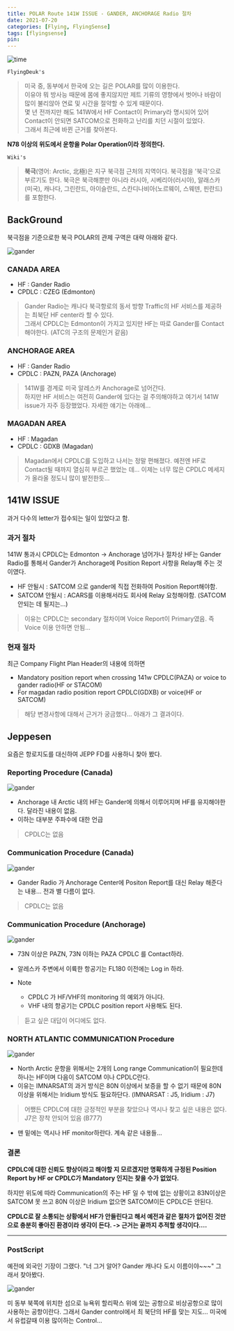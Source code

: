 ```yaml
---
title: POLAR Route 141W ISSUE - GANDER, ANCHORAGE Radio 절차
date: 2021-07-20
categories: [Flying, FlyingSense]
tags: [flyingsense]
pin:
---
```

![time](/img/flying/sense/gander.jpg)

`FlyingDeuk's`
> 미국 중, 동부에서 한국에 오는 길은 POLAR를 많이 이용한다. <br>
이유야 뭐 방사능 때문에 몸에 좋지않지만 제트 기류의 영향에서 벗어나 바람이 많이 불리않아 연료 및 시간을 절약할 수 있게 때문이다. <br>
몇 년 전까지만 해도 141W에서 HF Contact이 Primary라 명시되어 있어 Contact이 안되면 SATCOM으로 전화하고 난리를 치던 시절이 있었다. <br>
그래서 최근에 바뀐 근거를 찾아본다.

**N78 이상의 위도에서 운항을 Polar Operation이라 정의한다.**

`Wiki's`
> **북극**(영어: Arctic, 北極)은 지구 북극점 근처의 지역이다. 북극점을 '북극'으로 부르기도 한다. 북극은 북극해뿐만 아니라 러시아, 시베리아(러시아), 알래스카(미국), 캐나다, 그린란드, 아이슬란드, 스칸디나비아(노르웨이, 스웨덴, 핀란드)를 포함한다.



## BackGround
북극점을 기준으로한 북극 POLAR의 관제 구역은 대략 아래와 같다.

![gander](/img/flying/sense/gander1.jpg)

### CANADA AREA
- HF : Gander Radio <br>
- CPDLC : CZEG (Edmonton)
> Gander Radio는 캐나다 북극항로의 동서 방향 Traffic의 HF 서비스를 제공하는 최북단 HF center라 할 수 있다. <br>
그래서 CPDLC는 Edmonton이 가지고 있지만 HF는 따로 Gander를 Contact해야한다. (ATC의 구조의 문제인거 같음)

### ANCHORAGE AREA
- HF : Gander Radio
- CPDLC : PAZN, PAZA (Anchorage)
> 141W를 경계로 미국 알레스카 Anchorage로 넘어간다. <br>
하지만 HF 서비스는 여전히 Gander에 있다는 걸 주의해야하고 여기서 141W issue가 자주 등장했었다. 자세한 얘기는 아래에...

### MAGADAN AREA
- HF : Magadan
- CPDLC : GDXB (Magadan)
> Magadan에서 CPDLC를 도입하고 나서는 정말 편해졌다. 예전엔 HF로 Contact될 때까지 열심히 부르곤 했었는 데... 이제는 너무 많은 CPDLC 메세지가 올라올 정도니 많이 발전한듯...

## 141W ISSUE
과거 다수의 letter가 접수되는 일이 있었다고 함.

### 과거 절차
141W 통과시 CPDLC는 Edmonton -> Anchorage 넘어가나 절차상 HF는 Gander Radio를 통해서 Gander가 Anchorage에 Position Report 사항을 Relay해 주는 것이였다.
- HF 안될시 : SATCOM 으로 gander에 직접 전화하여 Position Report해야함.
- SATCOM 안될시 : ACARS를 이용해서라도 회사에 Relay 요청해야함. (SATCOM 안되는 데 될지는...)
> 이유는 CPDLC는 secondary 절차이며 Voice Report이 Primary였음. 즉 Voice 이용 안하면 안됨...

### 현재 절차
최근 Company Flight Plan Header의 내용에 의하면
- Mandatory position report when crossing 141w CPDLC(PAZA) or voice to gander radio(HF or STACOM)
- For magadan radio position report CPDLC(GDXB) or voice(HF or SATCOM)
> 해당 변경사항에 대해서 근거가 궁금했다... 아래가 그 결과이다.

## Jeppesen
요즘은 항로지도를 대신하여 JEPP FD를 사용하니 찾아 봤다.


### Reporting Procedure (Canada)
![gander](/img/flying/sense/gander2.jpg)

- Anchorage 내 Arctic 내의 HF는 Gander에 의해서 이루어지며 HF를 유지해야한다. 달라진 내용이 없음.
- 이하는 대부분 주파수에 대한 언급
> CPDLC는 없음

### Communication Procedure (Canada)
![gander](/img/flying/sense/gander3.jpg)

- Gander Radio 가 Anchorage Center에 Positon Report를 대신 Relay 해준다는 내용... 전과 별 다름이 없다.
> CPDLC는 없음

### Communication Procedure (Anchorage)
![gander](/img/flying/sense/gander4.jpg)

- 73N 이상은 PAZN, 73N 이하는 PAZA CPDLC 를 Contact하라.
- 알레스카 주변에서 이륙한 항공기는 FL180 이전에는 Log in 하라.

- Note
  - CPDLC 가 HF/VHF의 monitoring 의 예외가 아니다.
  - VHF 내의 항공기는 CPDLC position report 사용해도 된다.
> 듣고 싶은 대답이 어디에도 없다.

### NORTH ATLANTIC COMMUNICATION Procedure
![gander](/img/flying/sense/gander5.jpg)

- North Arctic 운항을 위해서는 2개의 Long range Communication이 필요한데 하나는 HF이며 다음이 SATCOM 이나 CPDLC란다.
- 이유는 IMNARSAT의 과거 방식은 80N 이상에서 보증을 할 수 없기 때문에 80N 이상을 위해서는 Iridium 방식도 필요하단다. (IMNARSAT : J5, Iridium : J7)
> 어쨌든 CPDLC에 대한 긍정적인 부분을 찾았으나 역시나 찾고 싶은 내용은 없다. <br>
J7은 장착 안되어 있음 (B777)
- 맨 밑에는 역시나 HF monitor하란다. 계속 같은 내용들...

### 결론
**CPDLC에 대한 신뢰도 향상이라고 해야할 지 모르겠지만 명확하게 규정된 Position Report by HF or CPDLC가 Mandatory 인지는 찾을 수가 없었다.**

하지만 위도에 따라 Communication의 주는 HF 일 수 밖에 없는 상황이고 83N이상은 SATCOM 못 쓰고 80N 이상은 Iridium 없으면 SATCOM이든 CPDLC든 안된다.

**CPDLC로 잘 소통되는 상황에서 HF가 안들린다고 해서 예전과 같은 절차가 없어진 것만으로 충분히 좋아진 환경이라 생각이 든다. -> 근거는 끝까지 추적할 생각이다....**

--------

### PostScript
예전에 외국인 기장이 그랬다. "너 그거 알어? Gander 캐나다 도시 이름이야~~~" 그래서 찾아봤다.

![gander](/img/flying/sense/gander6.jpg)

미 동부 북쪽에 위치한 섬으로 뉴욕위 할리팍스 위에 있는 공항으로 비상공항으로 많이 사용하는 공항이란다. 그래서 Gander control에서 최 북단의 HF를 맞는 지도... 미국에서 유럽갈때 이용 많이하는 Control...
